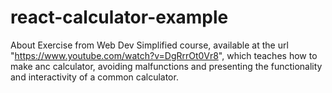 # react-calculator-example
About Exercise from Web Dev Simplified course, available at the url "https://www.youtube.com/watch?v=DgRrrOt0Vr8", which teaches how to make anc calculator, avoiding malfunctions and presenting the functionality and interactivity of a common calculator.
